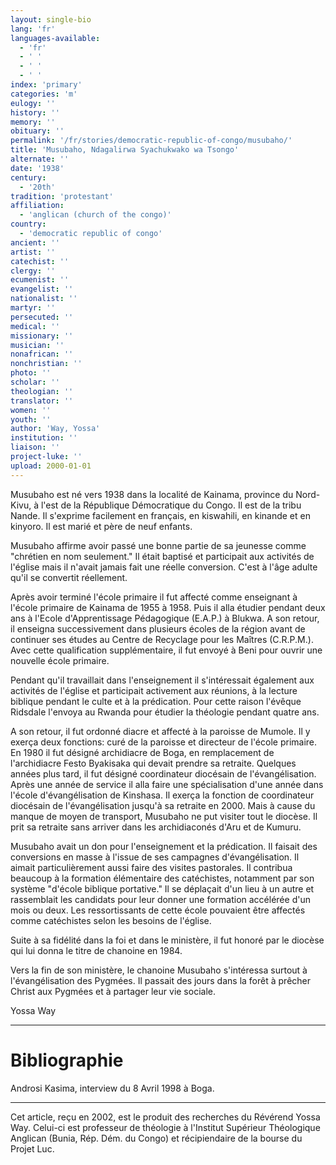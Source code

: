 ```yaml
---
layout: single-bio
lang: 'fr'
languages-available:
  - 'fr'
  - ' '
  - ' '
  - ' '
index: 'primary'
categories: 'm'
eulogy: ''
history: ''
memory: ''
obituary: ''
permalink: '/fr/stories/democratic-republic-of-congo/musubaho/'
title: 'Musubaho, Ndagalirwa Syachukwako wa Tsongo'
alternate: ''
date: '1938'
century:
  - '20th'
tradition: 'protestant'
affiliation:
  - 'anglican (church of the congo)'
country:
  - 'democratic republic of congo'
ancient: ''
artist: ''
catechist: ''
clergy: ''
ecumenist: ''
evangelist: ''
nationalist: ''
martyr: ''
persecuted: ''
medical: ''
missionary: ''
musician: ''
nonafrican: ''
nonchristian: ''
photo: ''
scholar: ''
theologian: ''
translator: ''
women: ''
youth: ''
author: 'Way, Yossa'
institution: ''
liaison: ''
project-luke: ''
upload: 2000-01-01
---
```



Musubaho est né vers 1938 dans la localité de Kainama, province du Nord-Kivu, à l'est de la République Démocratique du Congo.  Il est de la tribu Nande. Il s'exprime facilement en français, en kiswahili, en kinande et en kinyoro. Il est marié et père de neuf enfants.

Musubaho affirme avoir passé une bonne partie de sa jeunesse comme "chrétien en nom seulement."  Il était baptisé et participait aux activités de l'église mais il n'avait jamais fait une réelle conversion.  C'est à l'âge adulte qu'il se convertit réellement.

Après avoir terminé l'école primaire il fut affecté comme enseignant à l'école primaire de Kainama de 1955 à 1958. Puis il alla étudier pendant deux ans à l'Ecole d'Apprentissage Pédagogique (E.A.P.) à Blukwa. A son retour, il enseigna successivement dans plusieurs écoles de la région avant de continuer ses études au Centre de Recyclage pour les Maîtres (C.R.P.M.). Avec cette qualification supplémentaire, il fut envoyé à Beni pour ouvrir une nouvelle école primaire.

Pendant qu'il travaillait dans l'enseignement il s'intéressait également aux activités de l'église et participait activement aux réunions, à la lecture biblique pendant le culte et à la prédication.  Pour cette raison l'évêque Ridsdale l'envoya au Rwanda pour étudier la théologie pendant quatre ans.

A son retour, il fut ordonné diacre et affecté à la paroisse de Mumole.  Il y exerça deux fonctions: curé de la paroisse et directeur de l'école primaire.  En 1980 il fut désigné archidiacre de Boga, en remplacement de l'archidiacre Festo Byakisaka qui devait prendre sa retraite. Quelques années plus tard, il fut désigné coordinateur diocésain de l'évangélisation.  Après une année de service il alla faire une spécialisation d'une année dans l'école d'évangélisation de Kinshasa. Il exerça la fonction de coordinateur diocésain de l'évangélisation jusqu'à sa retraite en 2000. Mais à cause du manque de moyen de transport, Musubaho ne put visiter tout le diocèse. Il prit sa retraite sans arriver dans les archidiaconés d'Aru et de Kumuru.

Musubaho avait un don pour l'enseignement et la prédication. Il faisait des conversions en masse à l'issue de ses campagnes d'évangélisation. Il aimait particuli&egrave;rement aussi faire des visites pastorales.  Il contribua beaucoup à la formation élémentaire des catéchistes, notamment par son système "d'école biblique portative." Il se déplaçait d'un lieu à un autre et rassemblait les candidats pour leur donner une formation accélérée d'un mois ou deux. Les ressortissants de cette école pouvaient être affectés comme catéchistes selon les besoins de l'église.

Suite à sa fidélité dans la foi et dans le ministère, il fut honoré par le diocèse qui lui donna le titre de chanoine en 1984.

Vers la fin de son ministère, le chanoine Musubaho s'intéressa surtout à l'évangélisation des Pygmées. Il passait des jours dans la forêt &agrave; prêcher Christ aux Pygmées et &agrave; partager leur vie sociale.

Yossa Way

---

# Bibliographie

Androsi  Kasima, interview du 8 Avril 1998 à Boga.

---

Cet article, re&ccedil;u en 2002, est le produit des recherches du R&eacute;v&eacute;rend Yossa Way.  Celui-ci est professeur de th&eacute;ologie &agrave; l'Institut Sup&eacute;rieur Th&eacute;ologique Anglican (Bunia, R&eacute;p. D&eacute;m. du Congo) et r&eacute;cipiendaire de la bourse du Projet Luc.